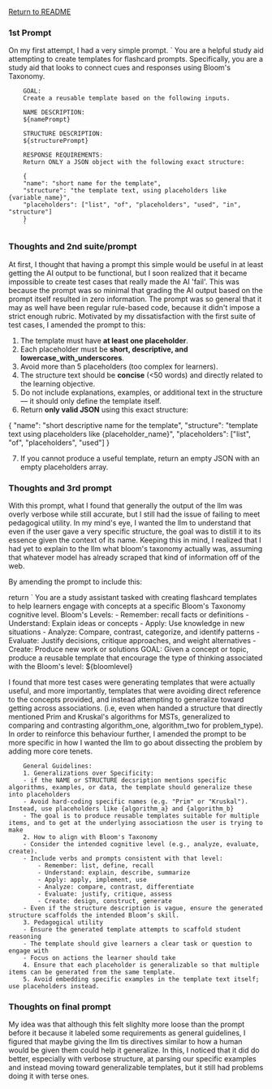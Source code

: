 [Return to README](../README.md)
### 1st Prompt
On my first attempt, I had a very simple prompt.
`
        You are a helpful study aid attempting to create templates for flashcard prompts.
        Specifically, you are a study aid that looks to connect cues and responses using Bloom's Taxonomy.

        GOAL:
        Create a reusable template based on the following inputs.

        NAME DESCRIPTION:
        ${namePrompt}

        STRUCTURE DESCRIPTION:
        ${structurePrompt}

        RESPONSE REQUIREMENTS:
        Return ONLY a JSON object with the following exact structure:

        {
        "name": "short name for the template",
        "structure": "the template text, using placeholders like {variable_name}",
        "placeholders": ["list", "of", "placeholders", "used", "in", "structure"]
        }
        `

### Thoughts and 2nd suite/prompt
At first, I thought that having a prompt this simple would be useful in at least getting the AI output to be functional, but I soon realized that it became impossible to create test cases that really made the AI 'fail'. This was because the prompt was so minimal that grading the AI output based on the prompt itself resulted in zero information. The prompt was so general that it may as well have been regular rule-based code, because it didn't impose a strict enough rubric. Motivated by my dissatisfaction with the first suite of test cases, I amended the prompt to this:



1. The template must have **at least one placeholder**.
2. Each placeholder must be **short, descriptive, and lowercase_with_underscores**.
3. Avoid more than 5 placeholders (too complex for learners).
4. The structure text should be **concise** (<50 words) and directly related to the learning objective.
5. Do not include explanations, examples, or additional text in the structure — it should only define the template itself.
6. Return **only valid JSON** using this exact structure:

{
  "name": "short descriptive name for the template",
  "structure": "template text using placeholders like {placeholder_name}",
  "placeholders": ["list", "of", "placeholders", "used"]
}

7. If you cannot produce a useful template, return an empty JSON with an empty placeholders array.

### Thoughts and 3rd prompt
With this prompt, what I found that generally the output of the llm was overly verbose while still accurate, but I still had the issue of failing to meet pedagogical utility. In my mind's eye, I wanted the llm to understand that even if the user gave a very specific structure, the goal was to distill it to its essence given the context of its name. Keeping this in mind, I realized that I had yet to explain to the llm what bloom's taxonomy actually was, assuming that whatever model has already scraped that kind of information off of the web.

By amending the prompt to include this:

 return `
        You are a study assistant tasked with creating flashcard templates to help learners engage with concepts at a specific Bloom's Taxonomy cognitive level. 
        Bloom's Levels:
        - Remember: recall facts or definitions 
        - Understand: Explain ideas or concepts
        - Apply: Use knowledge in new situations
        - Analyze: Compare, contrast, categorize, and identify patterns
        - Evaluate: Justify decisions, critique approaches, and weight alternatives
        - Create: Produce new work or solutions
        GOAL:
        Given a concept or topic, produce a reusable template that encourage the type of thinking associated with the Bloom's level: ${bloomlevel} 

I found that more test cases were generating templates that were actually useful, and more importantly, templates that were avoiding direct reference to the concepts provided, and instead attempting to generalize toward getting across associations. (i.e, even when handed a structure that directly mentioned Prim and Kruskal's algorithms for MSTs, generalized to comparing and contrasting algorithm_one, algorithm_two for problem_type). In order to reinforce this behaviour further, I amended the prompt to be more specific in how I wanted the llm to go about dissecting the problem by adding more core tenets.

        General Guidelines:
        1. Generalizations over Specificity:
        - if the NAME or STRUCTURE decsription mentions specific algorithms, examples, or data, the template should generalize these into placeholders
        - Avoid hard-coding specific names (e.g. "Prim" or "Kruskal"). Instead, use placeholders like {algorithm_a} and {algorithm_b}
        - The goal is to produce reusable templates suitable for multiple items, and to get at the underlying associatiosn the user is trying to make
        2. How to align with Bloom's Taxonomy
        - Consider the intended cognitive level (e.g., analyze, evaluate, create). 
        - Include verbs and prompts consistent with that level:
            - Remember: list, define, recall
            - Understand: explain, describe, summarize
            - Apply: apply, implement, use
            - Analyze: compare, contrast, differentiate
            - Evaluate: justify, critique, assess
            - Create: design, construct, generate
        - Even if the structure description is vague, ensure the generated structure scaffolds the intended Bloom’s skill.
        3. Pedagogical utility
        - Ensure the generated template attempts to scaffold student reasoning
        - The template should give learners a clear task or question to engage with
        - Focus on actions the learner should take
        4. Ensure that each placeholder is generalizable so that multiple items can be generated from the same template.
        5. Avoid embedding specific examples in the template text itself; use placeholders instead.
       
### Thoughts on final prompt
My idea was that although this felt slighlty more loose than the prompt before it because it labeled some requirements as general guidelines, I figured that maybe giving the llm tis directives similar to how a human would be given them could help it generalize. In this, I noticed that it did do better, especially with verbose structure, at parsing our specific examples and instead moving toward generalizable templates, but it still had problems doing it with terse ones.